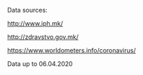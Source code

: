 Data sources:

http://www.iph.mk/

http://zdravstvo.gov.mk/

https://www.worldometers.info/coronavirus/

Data up to 06.04.2020



